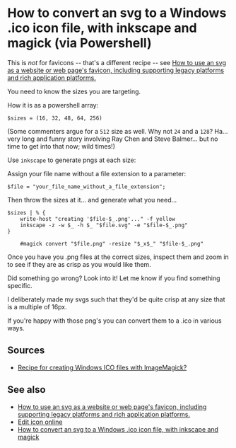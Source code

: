 ﻿# How to convert an svg to a Windows .ico icon file, with inkscape and magick (via Powershell)

This is *not* for favicons -- that's a different recipe -- see [How to use an svg as a website or web page's favicon, including supporting legacy platforms and rich application platforms.](svg-to-favicon.md)

You need to know the sizes you are targeting.

How it is as a powershell array:

	$sizes = (16, 32, 48, 64, 256)

(Some commenters argue for a `512` size as well. Why not `24` and a `128`? Ha... very long and funny story involving Ray Chen and Steve Balmer... but no time to get into that now; wild times!)

Use `inkscape` to generate pngs at each size:

Assign your file name without a file extension to a parameter:

	$file = "your_file_name_without_a_file_extension";

Then throw the sizes at it... and generate what you need...

	$sizes | % {
		write-host "creating '$file-$_.png'..." -f yellow
		inkscape -z -w $_ -h $_ "$file.svg" -e "$file-$_.png"
	}

		#magick convert "$file.png" -resize "$_x$_" "$file-$_.png"

Once you have you .png files at the correct sizes, inspect them and zoom in to see if they are as crisp as you would like them.

Did something go wrong? Look into it! Let me know if you find something specific.

I deliberately made my svgs such that they'd be quite crisp at any size that is a multiple of 16px.

If you're happy with those png's you can convert them to a .ico in various ways.

## Sources

- [Recipe for creating Windows ICO files with ImageMagick?](https://stackoverflow.com/questions/11423711/recipe-for-creating-windows-ico-files-with-imagemagick/15099824)

## See also

- [How to use an svg as a website or web page's favicon, including supporting legacy platforms and rich application platforms.](svg-to-favicon.md)
- [Edit icon online](../graphics/icon_edit_online.md)
- [How to convert an svg to a Windows .ico icon file, with inkscape and magick](svg-to-ico-file.md)